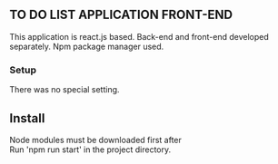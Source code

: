## TO DO LIST APPLICATION FRONT-END

This application is react.js based. Back-end and front-end developed separately. Npm package manager used.

### Setup
There was no special setting. 

## Install
Node modules must be downloaded first after   
Run 'npm run start' in the project directory.
